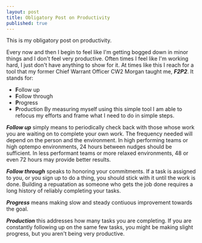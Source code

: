 ```yaml
---
layout: post
title: Obligatory Post on Productivity
published: true
---
```


This is my obligatory post on productivity.

Every now and then I begin to feel like I'm getting bogged down in minor things and I don't feel 
very productive. Often times I feel like I'm working hard, I just don't have anything to show for it. 
At times like this I reach for a tool that my former Chief Warrant Officer CW2 Morgan taught me, ***F2P2***. 
It stands for:
- **F**ollow up
- **F**ollow through
- **P**rogress
- **P**roduction
By measuring myself using this simple tool I am able to refocus my efforts and frame what I need to do
in simple steps.

***Follow up*** simply means to periodically check back with those whose work you are waiting on to 
complete your own work. The frequency needed will depend on the person and the environment. In high 
performing teams or high optempo environments, 24 hours between nudges should be sufficient. In less 
performant teams or more relaxed environments, 48 or even 72 hours may provide better results.

***Follow through*** speaks to honoring your commitments. If a task is assigned to you, or you sign 
up to do a thing, you should stick with it until the work is done. Building a repuatation as someone 
who gets the job done requires a long history of reliably completing your tasks.

***Progress*** means making slow and steady contiuous improvement towards the goal.

***Production*** this addresses how many tasks you are completing. If you are constantly following 
up on the same few tasks, you might be making slight progress, but you aren't being very productive.
